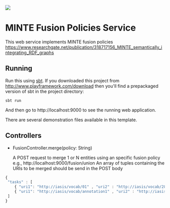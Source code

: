 [<img src="https://img.shields.io/travis/playframework/play-scala-starter-example.svg"/>](https://travis-ci.org/playframework/play-scala-starter-example)

# MINTE Fusion Policies Service

This web service implements MINTE fusion policies
https://www.researchgate.net/publication/318717156_MINTE_semantically_integrating_RDF_graphs

## Running

Run this using [sbt](http://www.scala-sbt.org/).  If you downloaded this project from http://www.playframework.com/download then you'll find a prepackaged version of sbt in the project directory:

```
sbt run
```

And then go to http://localhost:9000 to see the running web application.

There are several demonstration files available in this template.

## Controllers

- FusionController.merge(policy: String)

  A POST request to merge 1 or N entities using an specific fusion policy e.g., http://localhost:9000/fusion/union
  An array of tuples containing the URIs to be merged should be send in the POST body
  
```javascript
{
 "tasks" : [  
 	{ "uri1": "http://iasis/vocab/01" , "uri2" : "http://iasis/vocab/28381756" },
 	{ "uri1": "http://iasis/vocab/annotation1" , "uri2" : "http://iasis/vocab/annotation4" }
 ]
}
``` 
